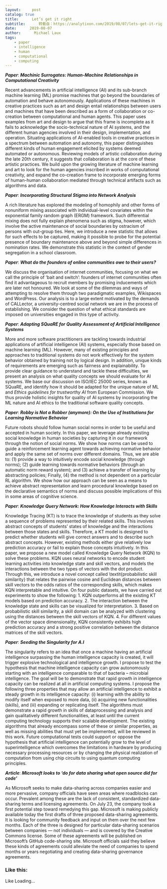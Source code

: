 ```yaml
---
layout:     post
catalog: true
title:      Let’s get it right
subtitle:      转载自：https://analytixon.com/2019/08/07/lets-get-it-right-56/
date:      2019-08-07
author:      Michael Laux
tags:
    - paper
    - intelligence
    - human
    - computational
    - computing
---
```


***Paper***: ***Machinic Surrogates: Human-Machine Relationships in Computational Creativity***

Recent advancements in artificial intelligence (AI) and its sub-branch machine learning (ML) promise machines that go beyond the boundaries of automation and behave autonomously. Applications of these machines in creative practices such as art and design entail relationships between users and machines that have been described as a form of collaboration or co-creation between computational and human agents. This paper uses examples from art and design to argue that this frame is incomplete as it fails to acknowledge the socio-technical nature of AI systems, and the different human agencies involved in their design, implementation, and operation. Situating applications of AI-enabled tools in creative practices in a spectrum between automation and autonomy, this paper distinguishes different kinds of human engagement elicited by systems deemed automated or autonomous. Reviewing models of artistic collaboration during the late 20th century, it suggests that collaboration is at the core of these artistic practices. We build upon the growing literature of machine learning and art to look for the human agencies inscribed in works of computational creativity, and expand the co-creation frame to incorporate emerging forms of human-human collaboration mediated through technical artifacts such as algorithms and data.

***Paper***: ***Incorporating Structural Stigma into Network Analysis***

A rich literature has explored the modeling of homophily and other forms of nonuniform mixing associated with individual-level covariates within the exponential family random graph (ERGM) framework. Such differential mixing does not fully explain phenomena such as stigma, however, which involve the active maintenance of social boundaries by ostracism of persons with out-group ties. Here, we introduce a new statistic that allows for such effects to be captured, making it possible to probe for the potential presence of boundary maintenance above and beyond simple differences in nomination rates. We demonstrate this statistic in the context of gender segregation in a school classroom.

***Paper***: ***What do the founders of online communities owe to their users?***

We discuss the organisation of internet communities, focusing on what we call the principle of ‘bait and switch’: founders of internet communities often find it advantageous to recruit members by promising inducements which are later not honoured. We look at some of the dilemmas and ways of attempting to resolve them through two paradigmatic examples, Wikispaces and WordPress. Our analysis is to a large extent motivated by the demands of CALLector, a university-centred social network we are in the process of establishing. We consider the question of what ethical standards are imposed on universities engaged in this type of activity.

***Paper***: ***Adapting SQuaRE for Quality Assessment of Artificial Intelligence Systems***

More and more software practitioners are tackling towards industrial applications of artificial intelligence (AI) systems, especially those based on machine learning (ML). However, many of existing principles and approaches to traditional systems do not work effectively for the system behavior obtained by training not by logical design. In addition, unique kinds of requirements are emerging such as fairness and explainability. To provide clear guidance to understand and tackle these difficulties, we present an analysis on what quality concepts we should evaluate for AI systems. We base our discussion on ISO/IEC 25000 series, known as SQuaRE, and identify how it should be adapted for the unique nature of ML and $\textit{Ethics guidelines for trustworthy AI}$ from European Commission. We thus provide holistic insights for quality of AI systems by incorporating the ML nature and AI ethics to the traditional software quality concepts.

***Paper***: ***Robby is Not a Robber (anymore): On the Use of Institutions for Learning Normative Behavior***

Future robots should follow human social norms in order to be useful and accepted in human society. In this paper, we leverage already existing social knowledge in human societies by capturing it in our framework through the notion of social norms. We show how norms can be used to guide a reinforcement learning agent towards achieving normative behavior and apply the same set of norms over different domains. Thus, we are able to: (1) provide a way to intuitively encode social knowledge (through norms); (2) guide learning towards normative behaviors (through an automatic norm reward system); and (3) achieve a transfer of learning by abstracting policies; Finally, (4) the method is not dependent on a particular RL algorithm. We show how our approach can be seen as a means to achieve abstract representation and learn procedural knowledge based on the declarative semantics of norms and discuss possible implications of this in some areas of cognitive science.

***Paper***: ***Knowledge Query Network: How Knowledge Interacts with Skills***

Knowledge Tracing (KT) is to trace the knowledge of students as they solve a sequence of problems represented by their related skills. This involves abstract concepts of students’ states of knowledge and the interactions between those states and skills. Therefore, a KT model is designed to predict whether students will give correct answers and to describe such abstract concepts. However, existing methods either give relatively low prediction accuracy or fail to explain those concepts intuitively. In this paper, we propose a new model called Knowledge Query Network (KQN) to solve these problems. KQN uses neural networks to encode student learning activities into knowledge state and skill vectors, and models the interactions between the two types of vectors with the dot product. Through this, we introduce a novel concept called \textit{probabilistic skill similarity} that relates the pairwise cosine and Euclidean distances between skill vectors to the odds ratios of the corresponding skills, which makes KQN interpretable and intuitive. On four public datasets, we have carried out experiments to show the following: 1. KQN outperforms all the existing KT models based on prediction accuracy. 2. The interaction between the knowledge state and skills can be visualized for interpretation. 3. Based on probabilistic skill similarity, a skill domain can be analyzed with clustering using the distances between the skill vectors of KQN. 4. For different values of the vector space dimensionality, KQN consistently exhibits high prediction accuracy and a strong positive correlation between the distance matrices of the skill vectors.

***Paper***: ***Seeding the Singularity for A.I***

The singularity refers to an idea that once a machine having an artificial intelligence surpassing the human intelligence capacity is created, it will trigger explosive technological and intelligence growth. I propose to test the hypothesis that machine intelligence capacity can grow autonomously starting with an intelligence comparable to that of bacteria – microbial intelligence. The goal will be to demonstrate that rapid growth in intelligence capacity can be realized at all in artificial computing systems. I propose the following three properties that may allow an artificial intelligence to exhibit a steady growth in its intelligence capacity: (i) learning with the ability to modify itself when exposed to more data, (ii) acquiring new functionalities (skills), and (iii) expanding or replicating itself. The algorithms must demonstrate a rapid growth in skills of dataprocessing and analysis and gain qualitatively different functionalities, at least until the current computing technology supports their scalable development. The existing algorithms that already encompass some of these or similar properties, as well as missing abilities that must yet be implemented, will be reviewed in this work. Future computational tests could support or oppose the hypothesis that artificial intelligence can potentially grow to the level of superintelligence which overcomes the limitations in hardware by producing necessary processing resources or by changing the physical realization of computation from using chip circuits to using quantum computing principles.

***Article***: ***Microsoft looks to ‘do for data sharing what open source did for code’***

As Microsoft seeks to make data-sharing across companies easier and more pervasive, company officials have seen areas where roadblocks can occur. Prevalent among these are the lack of consistent, standardized data-sharing terms and licensing agreements. On July 23, the company took a first potential step toward remedying this gap. Microsoft is making publicly available today the first drafts of three proposed data-sharing agreements. It is looking for community feedback and input on them over the next few months. Each of the three is designed for particular data-sharing scenarios between companies — not individuals — and is covered by the Creative Commons license. Some of these agreements will be published on Microsoft’s GitHub code-sharing site. Microsoft officials said they believe these kinds of agreements could alleviate the need of companies to spend months or years negotiating and creating data-sharing governance agreements.

### Like this:

Like Loading...
